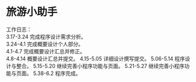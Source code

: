 # 旅游小助手
工作日志：  
3.17-3.24 完成程序设计需求分析。  
3.24-4.1  完成概要设计个人部分。  
4.1-4.7   完成概要设计汇总并修正。  
4.8-4.14  概要设计汇总并提交。
4.15-5.05 详细设计撰写提交。
5.06-5.14 程序设计与整合。
5.15-5.20 继续完善小程序功能与页面。
5.21-5.27 继续完善小程序功能与页面。
5.38-6.2 程序完成。
